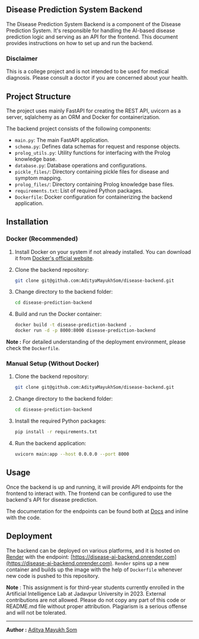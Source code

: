 ## Disease Prediction System Backend

The Disease Prediction System Backend is a component of the Disease Prediction System. It's responsible for handling the AI-based disease prediction logic and serving as an API for the frontend. This document provides instructions on how to set up and run the backend.

### Disclaimer

This is a college project and is not intended to be used for medical diagnosis. Please consult a doctor if you are concerned about your health.

## Project Structure

The project uses mainly FastAPI for creating the REST API, uvicorn as a server, sqlalchemy as an ORM and Docker for containerization.

The backend project consists of the following components:

- `main.py`: The main FastAPI application.
- `schema.py`: Defines data schemas for request and response objects.
- `prolog_utils.py`: Utility functions for interfacing with the Prolog knowledge base.
- `database.py`: Database operations and configurations.
- `pickle_files/`: Directory containing pickle files for disease and symptom mapping.
- `prolog_files/`: Directory containing Prolog knowledge base files.
- `requirements.txt`: List of required Python packages.
- `Dockerfile`: Docker configuration for containerizing the backend application.

## Installation

### Docker (Recommended)

1. Install Docker on your system if not already installed. You can download it from [Docker's official website](https://www.docker.com/get-started).

2. Clone the backend repository:

   ```bash
   git clone git@github.com:AdityaMayukhSom/disease-backend.git
   ```

3. Change directory to the backend folder:

   ```bash
   cd disease-prediction-backend
   ```

4. Build and run the Docker container:

   ```bash
   docker build -t disease-prediction-backend .
   docker run -d -p 8000:8000 disease-prediction-backend
   ```

**Note :** For detailed understanding of the deployment environment, please check the `Dockerfile`.

### Manual Setup (Without Docker)

1. Clone the backend repository:

   ```bash
   git clone git@github.com:AdityaMayukhSom/disease-backend.git
   ```

2. Change directory to the backend folder:

   ```bash
   cd disease-prediction-backend
   ```

3. Install the required Python packages:

   ```bash
   pip install -r requirements.txt
   ```

4. Run the backend application:

   ```bash
   uvicorn main:app --host 0.0.0.0 --port 8000
   ```

## Usage

Once the backend is up and running, it will provide API endpoints for the frontend to interact with. The frontend can be configured to use the backend's API for disease prediction.

The documentation for the endpoints can be found both at [Docs](https://disease-ai-backend.onrender.com/redoc) and inline with the code.

## Deployment

The backend can be deployed on various platforms, and it is hosted on [Render](https://render.com) with the endpoint: [https://disease-ai-backend.onrender.com](https://disease-ai-backend.onrender.com). `Render` spins up a new container and builds up the image with the help of `Dockerfile` whenever new code is pushed to this repository. 



**Note** : This assignment is for third-year students currently enrolled in the Artificial Intelligence Lab at Jadavpur University in 2023. External contributions are not allowed. Please do not copy any part of this code or README.md file without proper attribution. Plagiarism is a serious offense and will not be tolerated.


---

**Author :**  [Aditya Mayukh Som](mailto:adi.kg2@gmail.com)